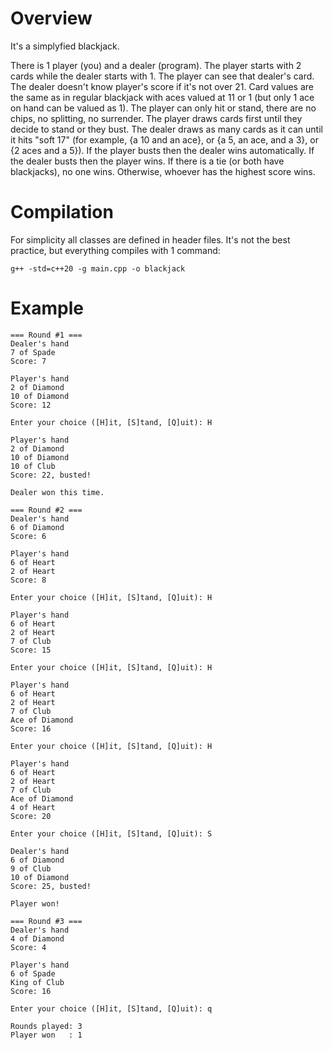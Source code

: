# Overview
It's a simplyfied blackjack.

There is 1 player (you) and a dealer (program). The player
starts with 2 cards while the dealer starts with 1. The player
can see that dealer's card. The dealer doesn't know player's
score if it's not over 21. Card values are the same as in 
regular blackjack with aces valued at 11 or 1 (but only 1 ace
on hand can be valued as 1). The player can only hit or stand,
there are no chips, no splitting, no surrender. The player draws
cards first until they decide to stand or they bust. The dealer
draws as many cards as it can until it hits "soft 17"
(for example, {a 10 and an ace}, or {a 5, an ace, and a 3}, or
{2 aces and a 5}). If the player busts then the dealer wins
automatically. If the dealer busts then the player wins. If
there is a tie (or both have blackjacks), no one wins.
Otherwise, whoever has the highest score wins.

# Compilation
For simplicity all classes are defined in header files. It's not the best practice, but everything compiles with 1 command:
```
g++ -std=c++20 -g main.cpp -o blackjack
```

# Example
```
=== Round #1 ===
Dealer's hand
7 of Spade
Score: 7

Player's hand
2 of Diamond
10 of Diamond
Score: 12

Enter your choice ([H]it, [S]tand, [Q]uit): H

Player's hand
2 of Diamond
10 of Diamond
10 of Club
Score: 22, busted!

Dealer won this time.

=== Round #2 ===
Dealer's hand
6 of Diamond
Score: 6

Player's hand
6 of Heart
2 of Heart
Score: 8

Enter your choice ([H]it, [S]tand, [Q]uit): H

Player's hand
6 of Heart
2 of Heart
7 of Club
Score: 15

Enter your choice ([H]it, [S]tand, [Q]uit): H

Player's hand
6 of Heart
2 of Heart
7 of Club
Ace of Diamond
Score: 16

Enter your choice ([H]it, [S]tand, [Q]uit): H

Player's hand
6 of Heart
2 of Heart
7 of Club
Ace of Diamond
4 of Heart
Score: 20

Enter your choice ([H]it, [S]tand, [Q]uit): S

Dealer's hand
6 of Diamond
9 of Club
10 of Diamond
Score: 25, busted!

Player won!

=== Round #3 ===
Dealer's hand
4 of Diamond
Score: 4

Player's hand
6 of Spade
King of Club
Score: 16

Enter your choice ([H]it, [S]tand, [Q]uit): q

Rounds played: 3
Player won   : 1
```
